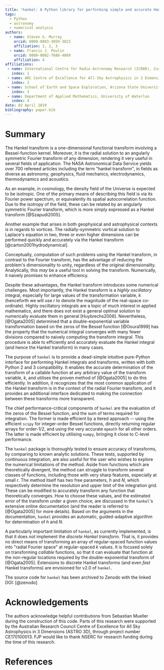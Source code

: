 ```yaml
---
title: 'hankel: A Python library for performing simple and accurate Hankel transformations'
tags:
  - Python
  - astronomy
  - numerical analysis
authors:
  - name: Steven G. Murray
    orcid: 0000-0003-3059-3823
    affiliation: 1, 2, 3
  - name: Francis J. Poulin
    orcid: 0000-0002-7686-4089
    affiliation: 4
affiliations:
 - name: International Centre for Radio Astronomy Research (ICRAR), Curtin University,  Bentley, WA 6102, Australia
   index: 1
 - name: ARC Centre of Excellence for All-Sky Astrophysics in 3 Dimensions (ASTRO 3D)
   index: 2
 - name: School of Earth and Space Exploration, Arizona State University, Tempe, AZ, 85281, USA
   index: 3
 - name: Department of Applied Mathematics, University of Waterloo
   index: 4
date: 02 April 2019
bibliography: paper.bib
---
```


# Summary

The Hankel transform is a one-dimensional functional transform involving a 
Bessel-function kernel.
Moreover, it is the radial solution to an angularly symmetric Fourier 
transform of any dimension, rendering it very useful in several fields of 
application. The NASA Astronomical Data Service yields over 700 refereed 
articles including the term "hankel transform", in fields as diverse as
astronomy, geophysics, fluid mechanics, electrodynamics, thermodynamics 
and acoustics.  

As an example, in cosmology, the density field of the Universe is expected to be 
isotropic. One of the primary means of describing this field is via its Fourier 
power spectrum, or equivalently its spatial autocorrelation function. 
Due to the isotropy of the field, these can be related by an angularly symmetric 
Fourier transform, which is more simply expressed as a Hankel transform [@Szapudi2005]. 

Another example that arises in both geophysical and astrophysical contexts is in 
regards to vortices.  The radially-symmetric vortical solution to Laplace's 
equation in two, three or even higher dimensions can be performed quickly 
and accurately via the Hankel transform [@carton2001hydrodynamical].

Conceptually, computation of such problems using the Hankel transform, in 
contrast to the Fourier transform, has the advantage of reducing the problem's 
dimensionality to unity, regardless of the original dimensionality. 
Analytically, this *may* be a useful tool in solving the transform. 
Numerically, it naively promises to enhance efficiency.

Despite these advantages, the Hankel transform introduces some numerical challenges.
Most importantly, the Hankel transform is a *highly oscillatory* integral, 
especially for large values of the transformation variable, *k* (henceforth we 
will use *r* to denote the magnitude of the real-space co-ordinate). 
Highly oscillatory integrals are a topic of much interest in applied mathematics, 
and there does not exist a general optimal solution to numerically evaluate them 
in general [Huybrechs2008]. Nevertheless, [@Ogata2005] determined that a 
double-exponential variable transformation based on the zeros of the Bessel function [@Ooura1999] 
has the property that the numerical integral converges with many fewer divisions 
compared to naively computing the transform integral. This procedure is able to 
efficiently and accurately evaluate the Hankel integral (and hence the Hankel 
transform) in many cases.

The purpose of ``hankel`` is to provide a dead-simple intuitive pure-Python 
interface for performing Hankel integrals and transforms, written with both 
Python 2 and 3 compatibility. It enables the accurate determination of the 
transform of a callable function at any arbitrary value of the 
transform variable, *k*, and utilises the proven method of [@Ogata2005] to do 
this efficiently. 
In addition, it recognizes that the most common application of the Hankel 
transform is in the context of the 
radial Fourier transform, and it provides an additional interface dedicated to 
making the connection between these transforms more transparent. 

The chief performance-critical components of ``hankel`` are the evaluation of the 
zeros of the Bessel function, and the sum of terms required for integration. 
The former is made efficient by a tiered approach -- using the efficient ``scipy`` 
for integer-order Bessel functions, directly returning regular arrays for 
order-1/2, and using the very accurate ``mpmath`` for all other orders. 
The latter is made efficient by utilising ``numpy``, bringing it close to C-level 
performance.  

The ``hankel`` package is thoroughly tested to ensure accuracy of transforms, 
by comparing to known analytic solutions.
These tests, supported by continuous integration, are also useful for the user 
who wishes to explore the numerical limitations of the method. Aside from 
functions which are theoretically divergent, the method can struggle to 
transform several classes of functions, including those with very sharp 
features, especially at small *r*.
The method itself has two free parameters, *h* and *N*, which respectively 
determine the resolution and upper limit of the integration grid. These can be 
modified to accurately transform any function that theoretically converges.
How to choose these values, and the estimated error of the transform under a 
given choice, are discussed in the ``hankel``'s extensive online documentation 
(and the reader is referred to [@Ogata2005] for more details).
Based on the arguments in the documentation, ``hankel`` provides an automatic, 
guided-adaptive algorithm for determination of *h* and *N*.

A particularly important limitation of ``hankel``, as currently implemented, is 
that it does *not* implement the *discrete Hankel transform*. 
That is, it provides no direct means of transforming an array of regular-spaced 
function values into "radial Fourier space" at regular-spaced *k* values. 
It is focused solely on transforming *callable* functions, so that it can 
evaluate that function at the non-regular locations required by the 
double-exponential transform of [@Ogata2005].
Extensions to discrete Hankel transforms (and even *fast* Hankel transforms) are
 envisioned for v2.0 of ``hankel``.
 
The source code for ``hankel`` has been
archived to Zenodo with the linked DOI: [@zenodo]


# Acknowledgements

The authors acknowledge helpful contributions from Sebastian Mueller during the 
construction of this code. Parts of this research were supported by the Australian 
Research Council Centre of Excellence for All Sky Astrophysics in 3 Dimensions 
(ASTRO 3D), through project number CE170100013. 
FJP would like to thank NSERC for research funding during the time of this research. 

# References